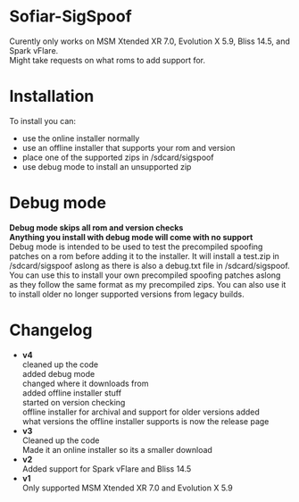 # Sofiar-SigSpoof
Curently only works on MSM Xtended XR 7.0, Evolution X 5.9, Bliss 14.5, and Spark vFlare.   
Might take requests on what roms to add support for.

# Installation
To install you can:
- use the online installer normally
- use an offline installer that supports your rom and version
- place one of the supported zips in /sdcard/sigspoof
- use debug mode to install an unsupported zip

# Debug mode
**Debug mode skips all rom and version checks**  
**Anything you install with debug mode will come with no support**  
Debug mode is intended to be used to test the precompiled spoofing patches on a rom before adding it to the installer. It will install a test.zip in /sdcard/sigspoof aslong as there is also a debug.txt file in /sdcard/sigspoof. You can use this to install your own precompiled spoofing patches aslong as they follow the same format as my precompiled zips. You can also use it to install older no longer supported versions from legacy builds.

# Changelog
- **v4**  
cleaned up the code  
added debug mode  
changed where it downloads from  
added offline installer stuff  
started on version checking  
offline installer for archival and support for older versions added  
what versions the offline installer supports is now the release page  
- **v3**  
Cleaned up the code  
Made it an online installer so its a smaller download  
- **v2**  
Added support for Spark vFlare and Bliss 14.5  
- **v1**  
Only supported MSM Xtended XR 7.0 and Evolution X 5.9  
